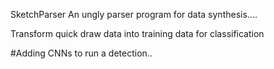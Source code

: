 SketchParser
An ungly parser program for data synthesis....

Transform quick draw data into training data for classification

#Adding CNNs to run a detection..
